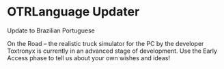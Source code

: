 # OTRLanguage Updater
Update to Brazilian Portuguese

On the Road – the realistic truck simulator for the PC by the developer Toxtronyx is currently in an advanced stage of development. Use the Early Access phase to tell us about your own wishes and ideas!
